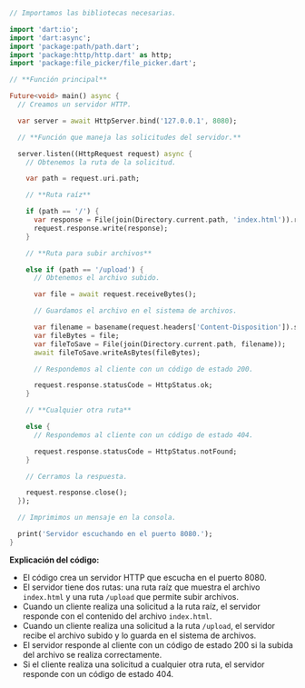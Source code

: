 ```dart
// Importamos las bibliotecas necesarias.

import 'dart:io';
import 'dart:async';
import 'package:path/path.dart';
import 'package:http/http.dart' as http;
import 'package:file_picker/file_picker.dart';

// **Función principal**

Future<void> main() async {
  // Creamos un servidor HTTP.

  var server = await HttpServer.bind('127.0.0.1', 8080);

  // **Función que maneja las solicitudes del servidor.**

  server.listen((HttpRequest request) async {
    // Obtenemos la ruta de la solicitud.

    var path = request.uri.path;

    // **Ruta raíz**

    if (path == '/') {
      var response = File(join(Directory.current.path, 'index.html')).readAsStringSync();
      request.response.write(response);
    }

    // **Ruta para subir archivos**

    else if (path == '/upload') {
      // Obtenemos el archivo subido.

      var file = await request.receiveBytes();

      // Guardamos el archivo en el sistema de archivos.

      var filename = basename(request.headers['Content-Disposition']).substring(11, -1);
      var fileBytes = file;
      var fileToSave = File(join(Directory.current.path, filename));
      await fileToSave.writeAsBytes(fileBytes);

      // Respondemos al cliente con un código de estado 200.

      request.response.statusCode = HttpStatus.ok;
    }

    // **Cualquier otra ruta**

    else {
      // Respondemos al cliente con un código de estado 404.

      request.response.statusCode = HttpStatus.notFound;
    }

    // Cerramos la respuesta.

    request.response.close();
  });

  // Imprimimos un mensaje en la consola.

  print('Servidor escuchando en el puerto 8080.');
}
```

**Explicación del código:**

* El código crea un servidor HTTP que escucha en el puerto 8080.
* El servidor tiene dos rutas: una ruta raíz que muestra el archivo `index.html` y una ruta `/upload` que permite subir archivos.
* Cuando un cliente realiza una solicitud a la ruta raíz, el servidor responde con el contenido del archivo `index.html`.
* Cuando un cliente realiza una solicitud a la ruta `/upload`, el servidor recibe el archivo subido y lo guarda en el sistema de archivos.
* El servidor responde al cliente con un código de estado 200 si la subida del archivo se realiza correctamente.
* Si el cliente realiza una solicitud a cualquier otra ruta, el servidor responde con un código de estado 404.
